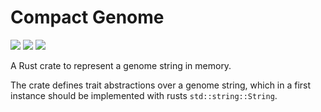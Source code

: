 # Compact Genome

[![](http://meritbadge.herokuapp.com/compact-genome)](https://crates.io/crates/compact-genome)
[![](https://docs.rs/compact-genome/badge.svg)](https://docs.rs/compact-genome)
![](https://github.com/algbio/practical-omnitigs/workflows/Tests%20%26%20Lints/badge.svg?branch=master)

A Rust crate to represent a genome string in memory.

The crate defines trait abstractions over a genome string, which in a first instance should be implemented with rusts `std::string::String`.
